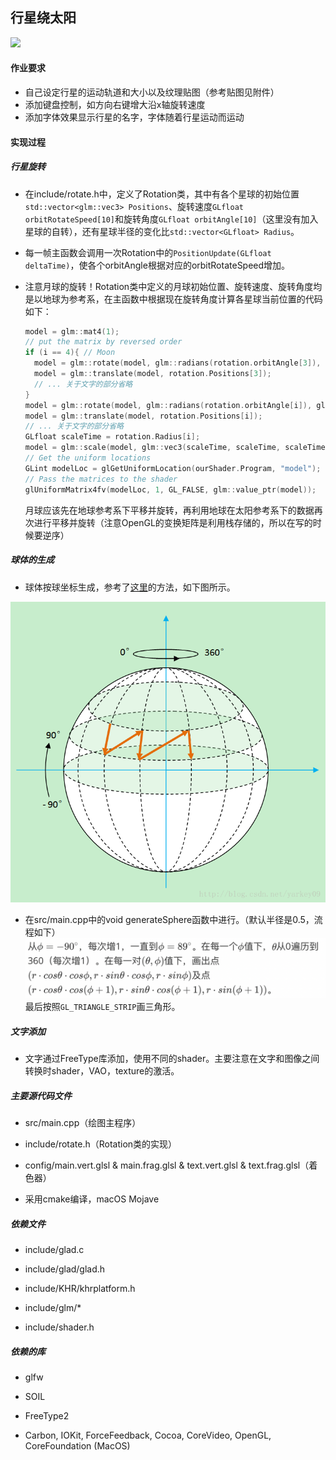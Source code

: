 ## 行星绕太阳

![](http://www.qianl.in/2019/01/10/physicsEngine/a4.gif)

#### 作业要求

* 自己设定行星的运动轨道和大小以及纹理贴图（参考贴图见附件）
* 添加键盘控制，如方向右键增大沿x轴旋转速度
* 添加字体效果显示行星的名字，字体随着行星运动而运动

#### 实现过程

##### 行星旋转

* 在include/rotate.h中，定义了Rotation类，其中有各个星球的初始位置`std::vector<glm::vec3> Positions`、旋转速度`GLfloat orbitRotateSpeed[10]`和旋转角度`GLfloat orbitAngle[10]`（这里没有加入星球的自转），还有星球半径的变化比`std::vector<GLfloat> Radius`。

* 每一帧主函数会调用一次Rotation中的`PositionUpdate(GLfloat deltaTime)`，使各个orbitAngle根据对应的orbitRotateSpeed增加。

* 注意月球的旋转！Rotation类中定义的月球初始位置、旋转速度、旋转角度均是以地球为参考系，在主函数中根据现在旋转角度计算各星球当前位置的代码如下：

  ```C++
  model = glm::mat4(1);
  // put the matrix by reversed order
  if (i == 4){ // Moon
    model = glm::rotate(model, glm::radians(rotation.orbitAngle[3]), glm::vec3(0.0f, 1.0f, 0.0f));
    model = glm::translate(model, rotation.Positions[3]);
    // ... 关于文字的部分省略
  }
  model = glm::rotate(model, glm::radians(rotation.orbitAngle[i]), glm::vec3(0.0f, 1.0f, 0.0f));
  model = glm::translate(model, rotation.Positions[i]);
  // ... 关于文字的部分省略
  GLfloat scaleTime = rotation.Radius[i];
  model = glm::scale(model, glm::vec3(scaleTime, scaleTime, scaleTime));
  // Get the uniform locations
  GLint modelLoc = glGetUniformLocation(ourShader.Program, "model");
  // Pass the matrices to the shader
  glUniformMatrix4fv(modelLoc, 1, GL_FALSE, glm::value_ptr(model));
  ```

  月球应该先在地球参考系下平移并旋转，再利用地球在太阳参考系下的数据再次进行平移并旋转（注意OpenGL的变换矩阵是利用栈存储的，所以在写的时候要逆序）

##### 球体的生成

* 球体按球坐标生成，参考了[这里](https://blog.csdn.net/xufan123123/article/details/72667882)的方法，如下图所示。

![](draw_sphere.png)

* 在src/main.cpp中的void generateSphere函数中进行。（默认半径是0.5，流程如下）![](sphere_generate.png)最后按照`GL_TRIANGLE_STRIP`画三角形。

##### 文字添加

* 文字通过FreeType库添加，使用不同的shader。主要注意在文字和图像之间转换时shader，VAO，texture的激活。

##### 主要源代码文件

- src/main.cpp（绘图主程序）

- include/rotate.h（Rotation类的实现）

- config/main.vert.glsl & main.frag.glsl & text.vert.glsl & text.frag.glsl（着色器）

- 采用cmake编译，macOS Mojave

##### 依赖文件

* include/glad.c

* include/glad/glad.h

* include/KHR/khrplatform.h

* include/glm/*

* include/shader.h

##### 依赖的库

* glfw

* SOIL
* FreeType2

* Carbon, IOKit, ForceFeedback, Cocoa, CoreVideo, OpenGL, CoreFoundation (MacOS)
